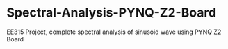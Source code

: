 # Spectral-Analysis-PYNQ-Z2-Board
EE315 Project, complete spectral analysis of sinusoid wave using PYNQ Z2 Board
